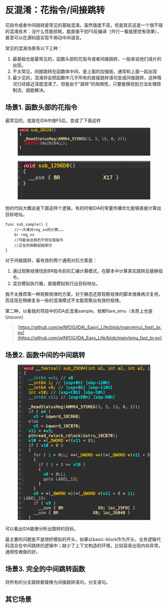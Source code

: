 # 反混淆：花指令/间接跳转



花指令或者中间跳转是常见的基础混淆。虽然强度不高，但是其实这是一个很不错的混淆技术：没什么性能损耗，能直接干扰F5反编译（外行一看就感觉有效果），甚至可以在源码层实现不用动中间语言。

常见的混淆场景有以下三种：

1. 最基础也是最常见的，函数头部的花指令或者间接跳转，一般来说他们成片的出现。
2. 不太常见，间接跳转在函数体中间，是上面的加强版，通常和上面一起出现
3. 最少见的，混淆将会把函数中几乎所有的直接跳转语句变成间接跳转，这种情况已经接近深度混淆了，但是由于“跳转”的局限性，只要能够找到方法处理控制流，就能解决。



## 场景1. 函数头部的花指令

最常见的，就是在IDA中按F5后，变成了下面这样

<figure><img src="../.gitbook/assets/image (42).png" alt=""><figcaption></figcaption></figure>

<figure><img src="../.gitbook/assets/image (41).png" alt=""><figcaption></figcaption></figure>

他的代码大概会是下面这样个逻辑，有的时候IDA的常量传播优化能够直接计算出目标地址。

```
func sub_sample() {
    //一大堆对reg_xx的计算。。。
    br reg_xx
    //可能会出现的干扰垃圾指令
    //正在的函数起始部分
}
```

对于间接跳转，最有效的两个通用对抗方案是：

1. 通过观察规律找到BR指令前的汇编计算模式，在脚本中计算真实跳转后替换指令。
2. 混合模拟执行器，直接模拟执行出目标地址。

我不太推荐第一种观察规律的方案，对于静态还原观察规律的脚本很难再次复用，而且现在稍微复杂一些的混淆模式不太能观察出有效的规律。

第二种，以看我的项目中的IDA反混淆sample，依赖flare\_emu（本质上也是Unicorn）

> [https://github.com/wINfOG/IDA\_Easy\_Life/blob/main/emu\_fast\_br.py](https://github.com/wINfOG/IDA_Easy_Life/blob/main/emu_fast_br.py)





## 场景2. 函数中间的中间跳转

<figure><img src="../.gitbook/assets/image (44).png" alt=""><figcaption></figcaption></figure>



可以看出IDA能够分析出跳转的目标。

最主要的问题是不是很好模拟的开头，如果以basic-block作为开头，业务逻辑代码混合在中间跳转的逻辑中；缺少了上下文构造的环境，比较容易出现内存异常，通用性难做的好。



## 场景3. 完全的中间跳转函数



将所有的分支跳转都替换为间接跳转语句，分支语句。



## 其它场景
